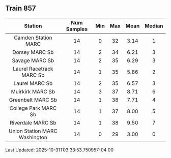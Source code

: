 ## Train 857

| Station | Num Samples | Min | Max | Mean | Median |
| :-----: | :---------: | :-: | :-: | :--: | :----: |
| Camden Station MARC | 14 | 0 | 32 | 3.14 | 1 |
| Dorsey MARC Sb | 14 | 2 | 34 | 6.21 | 3 |
| Savage MARC Sb | 14 | 2 | 35 | 6.29 | 3 |
| Laurel Racetrack MARC Sb | 14 | 1 | 35 | 5.86 | 2 |
| Laurel MARC Sb | 14 | 2 | 35 | 6.57 | 3 |
| Muirkirk MARC Sb | 14 | 3 | 37 | 8.71 | 6 |
| Greenbelt MARC Sb | 14 | 1 | 38 | 7.71 | 4 |
| College Park MARC Sb | 14 | 1 | 37 | 8.00 | 5 |
| Riverdale MARC Sb | 14 | 1 | 38 | 9.50 | 7 |
| Union Station MARC Washington | 14 | 0 | 29 | 3.00 | 0 |


Last Updated: 2025-10-31T03:33:53.750957-04:00
